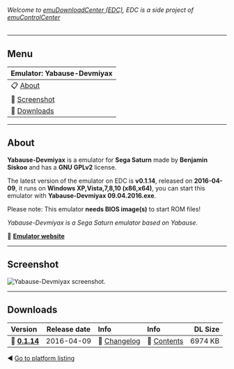 ###### Welcome to [emuDownloadCenter (EDC)](https://github.com/PhoenixInteractiveNL/emuDownloadCenter/wiki/), EDC is a side project of [emuControlCenter](https://github.com/PhoenixInteractiveNL/emuControlCenter/wiki/)
***
## Menu
| **Emulator: Yabause-Devmiyax** |
|:---------|
| :clipboard: [About](#about) |
| :sunrise: [Screenshot](#screenshot) |
| :floppy_disk: [Downloads](#downloads) |
***
## About
**Yabause-Devmiyax** is a emulator for **Sega Saturn** made by **Benjamin Siskoo** and has a **GNU GPLv2** license.

The latest version of the emulator on EDC is **v0.1.14**, released on **2016-04-09**, it runs on **Windows XP,Vista,7,8,10 (x86,x64)**, you can start this emulator with **Yabause-Devmiyax 09.04.2016.exe**.

Please note: This emulator **needs BIOS image(s)** to start ROM files!

_Yabause-Devmiyax is a Sega Saturn emulator based on Yabause._

:link: [**Emulator website**](http://www.tradu-france.com)
***
## Screenshot
![](https://raw.githubusercontent.com/PhoenixInteractiveNL/emuDownloadCenter/master/hooks/yabaused/screen.jpg "Yabause-Devmiyax screenshot.")
***
## Downloads
| Version  | Release date  | Info       | Info       | DL Size    |
|:---------|:-------------:|:-----------|:-----------|-----------:|
| :floppy_disk: [**0.1.14**](https://github.com/PhoenixInteractiveNL/edc-repo0005/raw/master/yabaused/0.1.14.7z) | 2016-04-09 | :page_facing_up: [Changelog](https://github.com/PhoenixInteractiveNL/edc-repo0005/blob/master/yabaused/0.1.14_changelog.txt) | :mag_right: [Contents](https://github.com/PhoenixInteractiveNL/edc-repo0005/blob/master/yabaused/0.1.14_contents.txt) | 6974 KB |

:arrow_backward: [Go to platform listing](https://github.com/PhoenixInteractiveNL/emuDownloadCenter/wiki/EDC-Platform-List)
